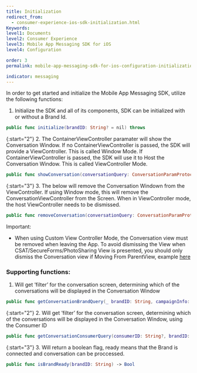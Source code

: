 ```yaml
---
title: Initialization
redirect_from:
  - consumer-experience-ios-sdk-initialization.html
Keywords:
level1: Documents
level2: Consumer Experience
level3: Mobile App Messaging SDK for iOS
level4: Configuration

order: 3
permalink: mobile-app-messaging-sdk-for-ios-configuration-initialization.html

indicator: messaging
---
```


In order to get started and initialize the Mobile App Messaging SDK, utilize the following functions:

1. Initialize the SDK and all of its components, SDK can be initialized with or without a Brand Id.

```swift
public func initialize(brandID: String? = nil) throws
```

{:start="2"}
2. The ContainerViewController paramater will show the Conversation Window. If no ContainerViewController is passed, the SDK will provide a ViewController. This is called Window Mode. If ContainerViewController is passed, the SDK will use it to Host the Conversation Window. This is called ViewController Mode.

```swift
public func showConversation(conversationQuery: ConversationParamProtocol, authenticationCode: String? = nil, containerViewController: UIViewController? = nil)
```

{:start="3"}
3. The below will remove the Conversation Windown from the ViewController. If using Window mode, this will remove the ConversationViewController from the Screen. When in ViewController mode, the host ViewController needs to be dismissed.

```swift
public func removeConversation(conversationQuery: ConversationParamProtocol)
```

<div class="important">
Important:

- When using Custom View Controller Mode, the Conversation view must be removed when leaving the App. To avoid dismissing the View when CSAT/SecureForms/PhotoSharing View is presented, you should only dismiss the Conversation view if Moving From ParentView, example [here](consumer-experience-ios-sdk-messaging-methods.html#removeconversation)

</div>

### Supporting functions:

1. Will get ’filter’ for the conversation screen, determining which of the conversations will be displayed in the Conversation Window

```swift
public func getConversationBrandQuery(_ brandID: String, campaignInfo: LPCampaignInfo? = nil) -> ConversationParamProtocol
```

{:start="2"}
2. Will get ’filter’ for the conversation screen, determining which of the conversations will be displayed in the Conversation Window, using the Consumer ID

```swift
public func getConversationConsumerQuery(consumerID: String?, brandID: String, agentToken: String) -> ConversationParamProtocol
```

{:start="3"}
3. Will return a boolean flag, ready means that the Brand is connected and conversation can be proccessed.

```swift
public func isBrandReady(brandID: String) -> Bool
```
